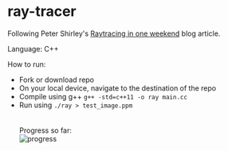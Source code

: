 # ray-tracer
Following Peter Shirley's [Raytracing in one weekend](https://raytracing.github.io/books/RayTracingInOneWeekend.html#outputanimage/theppmimageformat) blog article.

Language: C++

How to run:
- Fork or download repo
- On your local device, navigate to the destination of the repo
- Compile using g++ `g++ -std=c++11 -o ray main.cc`
- Run using `./ray > test_image.ppm`  
<br><br>
Progress so far:  
![progress](https://github.com/graciexia8/ray-tracer/assets/15184219/d2c0b068-bc21-4f19-abc5-508851b50ef5)





